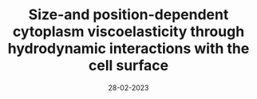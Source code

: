 ---
title: "Size-and position-dependent cytoplasm viscoelasticity through hydrodynamic interactions with the cell surface"
collection: publications
permalink: /publication/28-02-2023-https://www.pnas.org/doi/abs/10.1073/pnas.2216839120
date: 28-02-2023
venue: 'Proceedings of the National Academy of Sciences '
citation: 'Javad Najafi, Serge Dmitrieff, and Nicolas Minc. Proceedings of the National Academy of Sciences 120, no. 9 (2023): e2216839120.'
---